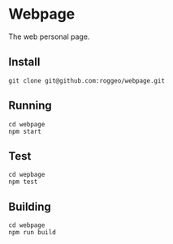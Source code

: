 # Webpage

The web personal page.


## Install

    git clone git@github.com:roggeo/webpage.git


## Running

    cd webpage
    npm start    


## Test

    cd wepbage
    npm test


## Building

    cd webpage
    npm run build